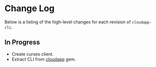 # Change Log

Below is a listing of the high-level changes for each revision of
`cloudapp-cli`.

## In Progress

 - Create curses client.
 - Extract CLI from [cloudapp][] gem.

[cloudapp]: https://github.com/cloudapp/cloudapp
